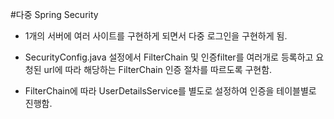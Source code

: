 #다중 Spring Security

- 1개의 서버에 여러 사이트를 구현하게 되면서 다중 로그인을 구현하게 됨.

- SecurityConfig.java 설정에서 FilterChain 및 인증filter를 여러개로 등록하고 요청된 url에 따라 해당하는 FilterChain 인증 절차를 따르도록 구현함.

- FilterChain에 따라 UserDetailsService를 별도로 설정하여 인증을 테이블별로 진행함.
